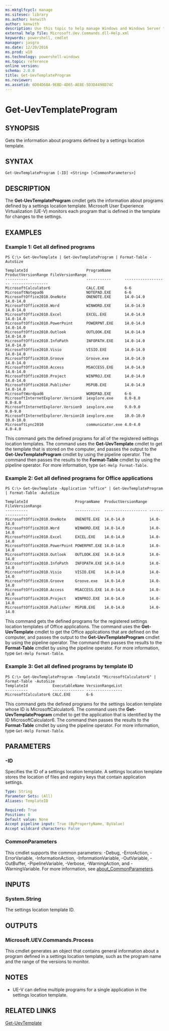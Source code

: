 ```yaml
---
ms.mktglfcycl: manage
ms.sitesec: library
ms.author: kenwith
author: kenwith
description: Use this topic to help manage Windows and Windows Server technologies with Windows PowerShell.
external help file: Microsoft.Uev.Commands.dll-Help.xml
keywords: powershell, cmdlet
manager: jasgro
ms.date: 12/20/2016
ms.prod: w10
ms.technology: powershell-windows
ms.topic: reference
online version: 
schema: 2.0.0
title: Get-UevTemplateProgram
ms.reviewer:
ms.assetid: 6D04D68A-9EBD-4D65-AE8E-5D3D4498D74C
---
```


# Get-UevTemplateProgram

## SYNOPSIS
Gets the information about programs defined by a settings location template.

## SYNTAX

```
Get-UevTemplateProgram [-ID] <String> [<CommonParameters>]
```

## DESCRIPTION
The **Get-UevTemplateProgram** cmdlet gets the information about programs defined by a settings location template.
Microsoft User Experience Virtualization (UE-V) monitors each program that is defined in the template for changes to the settings.

## EXAMPLES

### Example 1: Get all defined programs
```
PS C:\> Get-UevTemplate | Get-UevTemplateProgram | Format-Table -AutoSize

TemplateId                          ProgramName      ProductVersionRange FileVersionRange
----------                          -----------      ------------------- ----------------
MicrosoftCalculator6                CALC.EXE         6-6
MicrosoftNotepad6                   NOTEPAD.EXE      6-6
MicrosoftOffice2010.OneNote         ONENOTE.EXE      14.0-14.0           14.0-14.0
MicrosoftOffice2010.Word            WINWORD.EXE      14.0-14.0           14.0-14.0
MicrosoftOffice2010.Excel           EXCEL.EXE        14.0-14.0           14.0-14.0
MicrosoftOffice2010.PowerPoint      POWERPNT.EXE     14.0-14.0           14.0-14.0
MicrosoftOffice2010.Outlook         OUTLOOK.EXE      14.0-14.0           14.0-14.0
MicrosoftOffice2010.InfoPath        INFOPATH.EXE     14.0-14.0           14.0-14.0
MicrosoftOffice2010.Visio           VISIO.EXE        14.0-14.0           14.0-14.0
MicrosoftOffice2010.Groove          Groove.exe       14.0-14.0           14.0-14.0
MicrosoftOffice2010.Access          MSACCESS.EXE     14.0-14.0           14.0-14.0
MicrosoftOffice2010.Project         WINPROJ.EXE      14.0-14.0           14.0-14.0
MicrosoftOffice2010.Publisher       MSPUB.EXE        14.0-14.0           14.0-14.0
MicrosoftWordpad6                   WORDPAD.EXE      6-6
MicrosoftInternetExplorer.Version8  iexplore.exe     8.0-8.0             8.0-8.0
MicrosoftInternetExplorer.Version9  iexplore.exe     9.0-9.0             9.0-9.0
MicrosoftInternetExplorer.Version10 iexplore.exe     10.0-10.0           10.0-10.0
MicrosoftLync2010                   communicator.exe 4.0-4.0             4.0-4.0
```

This command gets the defined programs for all of the registered settings location templates.
The command uses the **Get-UevTemplate** cmdlet to get the template that is stored on the computer, and passes the output to the **Get-UevTemplateProgram** cmdlet by using the pipeline operator.
The command then passes the results to the **Format-Table** cmdlet by using the pipeline operator.
For more information, type `Get-Help Format-Table`.

### Example 2: Get all defined programs for Office applications
```
PS C:\> Get-UevTemplate -Application "office" | Get-UevTemplateProgram | Format-Table -AutoSize

TemplateId                     ProgramName  ProductVersionRange FileVersionRange
----------                     -----------  ------------------- ----------------
MicrosoftOffice2010.OneNote    ONENOTE.EXE  14.0-14.0           14.0-14.0
MicrosoftOffice2010.Word       WINWORD.EXE  14.0-14.0           14.0-14.0
MicrosoftOffice2010.Excel      EXCEL.EXE    14.0-14.0           14.0-14.0
MicrosoftOffice2010.PowerPoint POWERPNT.EXE 14.0-14.0           14.0-14.0
MicrosoftOffice2010.Outlook    OUTLOOK.EXE  14.0-14.0           14.0-14.0
MicrosoftOffice2010.InfoPath   INFOPATH.EXE 14.0-14.0           14.0-14.0
MicrosoftOffice2010.Visio      VISIO.EXE    14.0-14.0           14.0-14.0
MicrosoftOffice2010.Groove     Groove.exe   14.0-14.0           14.0-14.0
MicrosoftOffice2010.Access     MSACCESS.EXE 14.0-14.0           14.0-14.0
MicrosoftOffice2010.Project    WINPROJ.EXE  14.0-14.0           14.0-14.0
MicrosoftOffice2010.Publisher  MSPUB.EXE    14.0-14.0           14.0-14.0
```

This command gets the defined programs for the registered settings location templates of Office applications.
The command uses the **Get-UevTemplate** cmdlet to get the Office applications that are defined on the computer, and passes the output to the **Get-UevTemplateProgram** cmdlet by using the pipeline operator.
The command then passes the results to the **Format-Table** cmdlet by using the pipeline operator.
For more information, type `Get-Help Format-Table`.

### Example 3: Get all defined programs by template ID
```
PS C:\> Get-UevTemplateProgram -TemplateId "MicrosoftCalculator6" | Format-Table -AutoSize
TemplateId           ExecutableName VersionRangeList
----------           -------------- ----------------
MicrosoftCalculator6 CALC.EXE       6-6
```

This command gets the defined programs for the settings location template whose ID is MicrosoftCalculator6.
The command uses the **Get-UevTemplateProgram** cmdlet to get the application that is identified by the ID MicrosoftCalculator6.
The command then passes the results to the **Format-Table** cmdlet by using the pipeline operator.
For more information, type `Get-Help Format-Table`.

## PARAMETERS

### -ID
Specifies the ID of a settings location template.
A settings location template stores the location of files and registry keys that contain application settings.

```yaml
Type: String
Parameter Sets: (All)
Aliases: TemplateID

Required: True
Position: 0
Default value: None
Accept pipeline input: True (ByPropertyName, ByValue)
Accept wildcard characters: False
```

### CommonParameters
This cmdlet supports the common parameters: -Debug, -ErrorAction, -ErrorVariable, -InformationAction, -InformationVariable, -OutVariable, -OutBuffer, -PipelineVariable, -Verbose, -WarningAction, and -WarningVariable. For more information, see [about_CommonParameters](http://go.microsoft.com/fwlink/?LinkID=113216).

## INPUTS

### System.String
The settings location template ID.

## OUTPUTS

### Microsoft.UEV.Commands.Process
This cmdlet generates an object that contains general information about a program defined in a settings location template, such as the program name and the range of the versions to monitor.

## NOTES
* UE-V can define multiple programs for a single application in the settings location template.

## RELATED LINKS

[Get-UevTemplate](./Get-UevTemplate.md)

